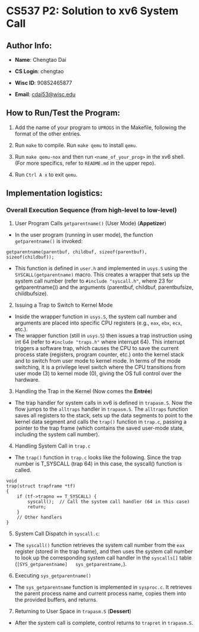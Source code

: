 # CS537 P2: Solution to xv6 System Call
## Author Info:
* **Name**: Chengtao Dai

* **CS Login**: chengtao

* **Wisc ID**: 90852465877

* **Email**: cdai53@wisc.edu

## How to Run/Test the Program:
1. Add the name of your program to `UPROGS` in the Makefile, following the format of the other entries.

2. Run `make` to compile. Run `make qemu` to install `qemu`.

3. Run `make qemu-nox` and then run `<name_of_your_prog>` in the xv6 shell. (For more specifics, refer to `README.md` in the upper repo).

4. Run `Ctrl A x` to exit `qemu`.

## Implementation logistics:
### Overall Execution Sequence (from high-level to low-level)
1. User Program Calls `getparentname()` (User Mode) (**Appetizer**)
* In the user program (running in user mode), the function `getparentname()` is invoked:
```
getparentname(parentbuf, childbuf, sizeof(parentbuf), sizeof(childbuf));
```
* This function is defined in `user.h` and implemented in `usys.S` using the `SYSCALL(getparentname)` macro. This creates a wrapper that sets up the system call number (refer to `#include "syscall.h"`, where 23 for getparentname()) and the arguments (parentbuf, childbuf, parentbufsize, childbufsize).

2. Issuing a Trap to Switch to Kernel Mode
* Inside the wrapper function in `usys.S`, the system call number and arguments are placed into specific CPU registers (e.g., `eax`, `ebx`, `ecx`, etc.).
* The wrapper function (still in `usys.S`) then issues a trap instruction using int 64 (refer to `#include "traps.h"` where interrupt 64). This interrupt triggers a software trap, which causes the CPU to save the current process state (registers, program counter, etc.) onto the kernel stack and to switch from user mode to kernel mode. In terms of the mode switching, it is a privilege level switch where the CPU transitions from user mode (3) to kernel mode (0), giving the OS full control over the hardware.

3. Handling the Trap in the Kernel (Now comes the **Entrée**)
* The trap handler for system calls in xv6 is defined in `trapasm.S`. Now the flow jumps to the `alltraps` handler in `trapasm.S`. The `alltraps` function saves all registers to the stack, sets up the data segments to point to the kernel data segment and calls the `trap()` function in `trap.c`, passing a pointer to the trap frame (which contains the saved user-mode state, including the system call number).

4. Handling System Call in `trap.c`
* The `trap()` function in `trap.c` looks like the following. Since the trap number is T_SYSCALL (trap 64) in this case, the syscall() function is called. 
```
void
trap(struct trapframe *tf)
{
    if (tf->trapno == T_SYSCALL) {
        syscall();  // Call the system call handler (64 in this case)
        return;
    }
    // Other handlers
}
```

5. System Call Dispatch in `syscall.c`:
* The `syscall()` function retrieves the system call number from the `eax` register (stored in the trap frame), and then uses the system call number to look up the corresponding system call handler in the `syscalls[]` table (`[SYS_getparentname]   sys_getparentname,`).

6. Executing `sys_getparentname()`
* The `sys_getparentname` function is implemented in `sysproc.c`. It retrieves the parent process name and current process name, copies them into the provided buffers, and returns.

7. Returning to User Space in `trapasm.S` (**Dessert**)
* After the system call is complete, control returns to `trapret` in `trapasm.S`.
